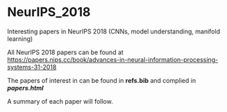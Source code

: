 # NeurIPS_2018
Interesting papers in NeurIPS 2018 (CNNs, model understanding, manifold learning)

All NeurIPS 2018 papers can be found at
https://papers.nips.cc/book/advances-in-neural-information-processing-systems-31-2018

The papers of interest in can be found in __refs.bib__ and complied in ___papers.html___

A summary of each paper will follow.

